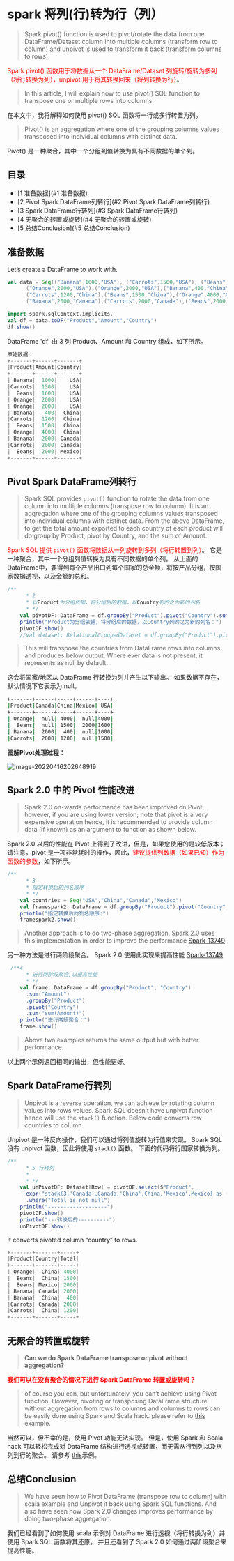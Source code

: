 # spark 将列(行)转为行（列）

> Spark pivot() function is used to pivot/rotate the data from one DataFrame/Dataset column into multiple columns (transform row to column) and unpivot is used to transform it back (transform columns to rows).

<font color=red>Spark pivot() 函数用于将数据从一个 DataFrame/Dataset 列旋转/旋转为多列（将行转换为列），unpivot 用于将其转换回来（将列转换为行）</font>。

> In this article, I will explain how to use pivot() SQL function to transpose one or multiple rows into columns.

在本文中，我将解释如何使用 pivot() SQL 函数将一行或多行转置为列。

> Pivot() is an aggregation where one of the grouping columns values transposed into individual columns with distinct data.

Pivot() 是一种聚合，其中一个分组列值转换为具有不同数据的单个列。

## 目录

- [1 准备数据](#1 准备数据)
- [2 Pivot Spark DataFrame列转行](#2 Pivot Spark DataFrame列转行)
- [3 Spark DataFrame行转列](#3 Spark DataFrame行转列)
- [4 无聚合的转置或旋转](#4 无聚合的转置或旋转)
- [5 总结Conclusion](#5 总结Conclusion)

## 准备数据

Let’s create a DataFrame to work with.

```scala
val data = Seq(("Banana",1000,"USA"), ("Carrots",1500,"USA"), ("Beans",1600,"USA"),
      ("Orange",2000,"USA"),("Orange",2000,"USA"),("Banana",400,"China"),
      ("Carrots",1200,"China"),("Beans",1500,"China"),("Orange",4000,"China"),
      ("Banana",2000,"Canada"),("Carrots",2000,"Canada"),("Beans",2000,"Mexico"))

import spark.sqlContext.implicits._
val df = data.toDF("Product","Amount","Country")
df.show()
```

DataFrame 'df' 由 3 列 Product、Amount 和 Country 组成，如下所示。

```scala
原始数据：
+-------+------+-------+
|Product|Amount|Country|
+-------+------+-------+
| Banana|  1000|    USA|
|Carrots|  1500|    USA|
|  Beans|  1600|    USA|
| Orange|  2000|    USA|
| Orange|  2000|    USA|
| Banana|   400|  China|
|Carrots|  1200|  China|
|  Beans|  1500|  China|
| Orange|  4000|  China|
| Banana|  2000| Canada|
|Carrots|  2000| Canada|
|  Beans|  2000| Mexico|
+-------+------+-------+
```

## Pivot Spark DataFrame列转行

> Spark SQL provides `pivot()` function to rotate the data from one column into multiple columns (transpose row to column). It is an aggregation where one of the grouping columns values transposed into individual columns with distinct data. From the above DataFrame, to get the total amount exported to each country of each product will do group by Product, pivot by Country, and the sum of Amount.

<font color=red>Spark SQL 提供 `pivot()` 函数将数据从一列旋转到多列（将行转置到列）</font>。 它是一种聚合，其中一个分组列值转换为具有不同数据的单个列。 从上面的DataFrame中，要得到每个产品出口到每个国家的总金额，将按产品分组，按国家数据透视，以及金额的总和。

```scala
/**
      * 2
      * 以Product为分组依据，将分组后的数据，以Country列的之为新的列名
      * */
    val pivotDF: DataFrame = df.groupBy("Product").pivot("Country").sum("Amount")
    println("Product为分组依据，将分组后的数据，以Country列的之为新的列名：")
    pivotDF.show()
    //val dataset: RelationalGroupedDataset = df.groupBy("Product").pivot("Country")
```

> This will transpose the countries from DataFrame rows into columns and produces below output. Where ever data is not present, it represents as null by default.

这会将国家/地区从 DataFrame 行转换为列并产生以下输出。 如果数据不存在，默认情况下它表示为 null。

```bash
+-------+------+-----+------+----+
|Product|Canada|China|Mexico| USA|
+-------+------+-----+------+----+
| Orange|  null| 4000|  null|4000|
|  Beans|  null| 1500|  2000|1600|
| Banana|  2000|  400|  null|1000|
|Carrots|  2000| 1200|  null|1500|
```

**图解Pivot处理过程：**

![image-20220416202648919](img/image-20220416202648919.png)



## Spark 2.0 中的 Pivot 性能改进

> Spark 2.0 on-wards performance has been improved on Pivot, however, if you are using lower version; note that pivot is a very expensive operation hence, it is recommended to provide column data (if known) as an argument to function as shown below.

Spark 2.0 以后的性能在 Pivot 上得到了改进，但是，如果您使用的是较低版本； 请注意，pivot 是一项非常耗时的操作，因此，<font color=red>建议提供列数据（如果已知）作为函数的参数</font>，如下所示。

```scala
/**
      * 3
      * 指定转换后的列名顺序
      * */
    val countries = Seq("USA","China","Canada","Mexico")
    val framespark2: DataFrame = df.groupBy("Product").pivot("Country",countries).sum("Amount")
    println("指定转换后的列名顺序:")
    framespark2.show()
```

> Another approach is to do two-phase aggregation. Spark 2.0 uses this implementation in order to improve the performance [Spark-13749](https://issues.apache.org/jira/browse/SPARK-13749)

另一种方法是进行两阶段聚合。 Spark 2.0 使用此实现来提高性能 [Spark-13749](https://issues.apache.org/jira/browse/SPARK-13749)

```scala
 /**4
      * 进行两阶段聚合,以提高性能
      * */
    val frame: DataFrame = df.groupBy("Product", "Country")
      .sum("Amount")
      .groupBy("Product")
      .pivot("Country")
      .sum("sum(Amount)")
    println("进行两段聚合：")
    frame.show()
```

> Above two examples returns the same output but with better performance.

以上两个示例返回相同的输出，但性能更好。

## Spark DataFrame行转列

> Unpivot is a reverse operation, we can achieve by rotating column values into rows values. Spark SQL doesn’t have unpivot function hence will use the `stack()` function. Below code converts  row countries to column.

Unpivot 是一种反向操作，我们可以通过将列值旋转为行值来实现。 Spark SQL 没有 unpivot 函数，因此将使用 `stack()` 函数。 下面的代码将行国家转换为列。

```scala
/**
      * 5 行转列
      *
      * */
    val unPivotDF: Dataset[Row] = pivotDF.select($"Product",
      expr("stack(3,'Canada',Canada,'China',China,'Mexico',Mexico) as (Country,Total)"))
      .where("Total is not null")
    println("-------------------")
    pivotDF.show()
    println("---转换后的----------")
    unPivotDF.show()

```

It converts pivoted column “country” to rows.

```scala
+-------+-------+-----+
|Product|Country|Total|
+-------+-------+-----+
| Orange|  China| 4000|
|  Beans|  China| 1500|
|  Beans| Mexico| 2000|
| Banana| Canada| 2000|
| Banana|  China|  400|
|Carrots| Canada| 2000|
|Carrots|  China| 1200|
+-------+-------+-----+
```

## 无聚合的转置或旋转

> **Can we do Spark DataFrame transpose or pivot without aggregation?**

<font color=red>**我们可以在没有聚合的情况下进行 Spark DataFrame 转置或旋转吗？**</font>

> of course you can, but unfortunately, you can’t achieve using Pivot function. However, pivoting or transposing DataFrame structure without aggregation from rows to columns and columns to rows can be easily done using Spark and Scala hack. please refer to [this](https://stackoverflow.com/questions/49392683/transpose-dataframe-without-aggregation-in-spark-with-scala) example.

当然可以，但不幸的是，使用 Pivot 功能无法实现。 但是，使用 Spark 和 Scala hack 可以轻松完成对 DataFrame 结构进行透视或转置，而无需从行到列以及从列到行的聚合。 请参考 [this](https://stackoverflow.com/questions/49392683/transpose-dataframe-without-aggregation-in-spark-with-scala)示例。

## 总结Conclusion

> We have seen how to Pivot DataFrame (transpose row to column) with scala example and Unpivot it back using Spark SQL functions. And also have seen how Spark 2.0 changes improves performance by doing two-phase aggregation.

我们已经看到了如何使用 scala 示例对 DataFrame 进行透视（将行转换为列）并使用 Spark SQL 函数将其还原。 并且还看到了 Spark 2.0 如何通过两阶段聚合来提高性能。



